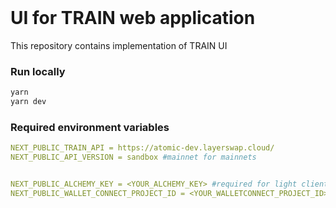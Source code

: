 
<br />
<div align="left">
  <h1 align="left">UI for TRAIN web application</h1>
</div>
 
This repository contains implementation of TRAIN UI

 

### Run locally


  ```sh
  yarn
  yarn dev 
  ```

 
### Required environment variables

  ```yaml
  NEXT_PUBLIC_TRAIN_API = https://atomic-dev.layerswap.cloud/
  NEXT_PUBLIC_API_VERSION = sandbox #mainnet for mainnets


  NEXT_PUBLIC_ALCHEMY_KEY = <YOUR_ALCHEMY_KEY> #required for light client calls
  NEXT_PUBLIC_WALLET_CONNECT_PROJECT_ID = <YOUR_WALLETCONNECT_PROJECT_ID>
  ```

